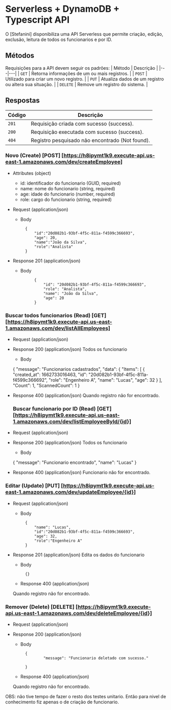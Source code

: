 # Serverless + DynamoDB + Typescript API

O [Stefanini] disponibiliza uma API Serverless que permite criação, edição, exclusão, leitura de todos os funcionarios e por ID.


## Métodos
Requisições para a API devem seguir os padrões:
| Método | Descrição |
|---|---|
| `GET` | Retorna informações de um ou mais registros. |
| `POST` | Utilizado para criar um novo registro. |
| `PUT` | Atualiza dados de um registro ou altera sua situação. |
| `DELETE` | Remove um registro do sistema. |


## Respostas

| Código | Descrição |
|---|---|
| `201` | Requisição criada com sucesso (success).|
| `200` | Requisição executada com sucesso (success).|
| `404` | Registro pesquisado não encontrado (Not found).|

### Novo (Create) [POST] [https://h8ipymt1k9.execute-api.us-east-1.amazonaws.com/dev/createEmployee]

+ Attributes (object)

    + id: identificador do funcionario (GUID, required)
    + name: nome do funcionario (string, required)
    + age: idade do funcionario (number, required)
    + role: cargo do funcionario (string, required)

+ Request (application/json)

    + Body

            {
                "id":"20d082b1-93bf-4f5c-811a-f4599c366693",
                "age": 20,
                "name":"João da Silva",
                "role":"Analista"
            }

+ Response 201 (application/json)


    + Body

            
                {
                    "id": "20d082b1-93bf-4f5c-811a-f4599c366693",
                    "role": "Analista",
                    "name": "João da Silva",
                    "age": 20
                }
            

### Buscar todos funcionarios (Read) [GET]  [https://h8ipymt1k9.execute-api.us-east-1.amazonaws.com/dev/listAllEmployees]


+ Request (application/json)


+ Response 200 (application/json)
  Todos os funcionario

    + Body

    {
        "message": "Funcionarios cadastrados",
        "data": {
            "Items": [
                {
                    "created_at": 1662733016463,
                    "id": "20d082b1-93bf-4f5c-811a-f4599c366692",
                    "role": "Engenheiro A",
                    "name": "Lucas",
                    "age": 32
                }
            ],
            "Count": 1,
            "ScannedCount": 1
	}

+ Response 400 (application/json)
  Quando registro não for encontrado.

  ### Buscar funcionario por ID (Read) [GET]  [https://h8ipymt1k9.execute-api.us-east-1.amazonaws.com/dev/listEmployeeById/{id}]


+ Request (application/json)


+ Response 200 (application/json)
  Todos os funcionario

    + Body

            
	{
        "message": "Funcionario encontrado",
        "name": "Lucas"
    }

	

+ Response 400 (application/json)
  Funcionario não for encontrado.


### Editar (Update) [PUT]  [https://h8ipymt1k9.execute-api.us-east-1.amazonaws.com/dev/updateEmployee/{id}]

+ Request (application/json)


    + Body

            {
              	"name": "Lucas",
		        "id":"20d082b1-93bf-4f5c-811a-f4599c366693",
	            "age": 32,
	            "role":"Engenheiro A"
            }

+ Response 201 (application/json)
  Edita os dados do funcionario


    + Body

            {}

    + Response 400 (application/json)
  
    Quando registro não for encontrado.

### Remover (Delete) [DELETE]  [https://h8ipymt1k9.execute-api.us-east-1.amazonaws.com/dev/deleteEmployee/{id}]

+ Request (application/json)


+ Response 200 (application/json)


    + Body

            {
                	"message": "Funcionario deletado com sucesso."

            }

    + Response 400 (application/json)
  
    Quando registro não for encontrado.


OBS: não tive tempo de fazer o resto dos testes unitario. Então para nivel de conhecimento fiz apenas o de criação de funcionario.
